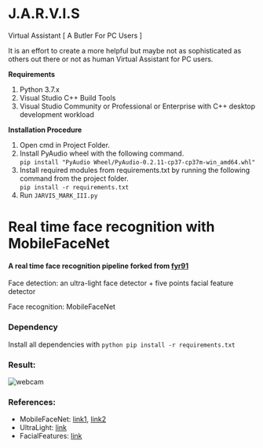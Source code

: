 # J.A.R.V.I.S
Virtual Assistant [ A Butler For PC Users ]

It is an effort to create a more helpful but maybe not as sophisticated as others out there or not as human Virtual Assistant for PC users.

**Requirements**
1. Python 3.7.x
2. Visual Studio C++ Build Tools
3. Visual Studio Community or Professional or Enterprise with C++ desktop development workload

**Installation Procedure**
1. Open cmd in Project Folder.  
2. Install PyAudio wheel with the following command.  
   ```pip install "PyAudio Wheel/PyAudio-0.2.11-cp37-cp37m-win_amd64.whl"```  
3. Install required modules from requirements.txt by running the following command from the project folder.  
```pip install -r requirements.txt```  
4. Run ```JARVIS_MARK_III.py```

# Real time face recognition with MobileFaceNet
#### A real time face recognition pipeline forked from [fyr91](https://github.com/fyr91/face_recognition)

Face detection: an ultra-light face detector + five points facial feature detector

Face recognition: MobileFaceNet

### Dependency
Install all dependencies with 
```python pip install -r requirements.txt```

### Result:
![webcam](output/recog_trim.gif)

### References:
- MobileFaceNet: [link1](https://arxiv.org/abs/1804.07573), [link2](https://github.com/yangxue0827/MobileFaceNet_Tensorflow)
- UltraLight: [link](https://github.com/Linzaer/Ultra-Light-Fast-Generic-Face-Detector-1MB)
- FacialFeatures: [link](https://github.com/ageitgey/face_recognition)
